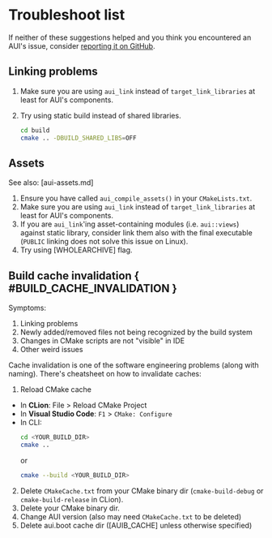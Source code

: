 # Troubleshoot list

If neither of these suggestions helped and you think you encountered an AUI's issue, consider [reporting it on GitHub](https://github.com/aui-framework/aui/issues).

## Linking problems

1.  Make sure you are using `aui_link` instead of `target_link_libraries` at least for AUI's components.
2.  Try using static build instead of shared libraries.

    ```bash
    cd build
    cmake .. -DBUILD_SHARED_LIBS=OFF
    ```

## Assets

See also: [aui-assets.md]

1. Ensure you have called `aui_compile_assets()` in your `CMakeLists.txt`.
2. Make sure you are using `aui_link` instead of `target_link_libraries` at least for AUI's components.
3. If you are `aui_link`'ing asset-containing modules (i.e. `aui::views`) against static library, consider link them
   also with the final executable (`PUBLIC` linking does not solve this issue on Linux).
4. Try using [WHOLEARCHIVE] flag.

## Build cache invalidation { #BUILD_CACHE_INVALIDATION }

Symptoms:

1. Linking problems
2. Newly added/removed files not being recognized by the build system
3. Changes in CMake scripts are not "visible" in IDE
4. Other weird issues

Cache invalidation is one of the software engineering problems (along with naming). There's cheatsheet on how to
invalidate caches: 

1. Reload CMake cache
  - In **CLion**: File > Reload CMake Project
  - In **Visual Studio Code**: `F1` > `CMake: Configure`
  - In CLI:
    ```bash
    cd <YOUR_BUILD_DIR>
    cmake ..
    ```
    or
    ```bash
    cmake --build <YOUR_BUILD_DIR>
    ```
2. Delete `CMakeCache.txt` from your CMake binary dir (`cmake-build-debug` or `cmake-build-release` in CLion).
3. Delete your CMake binary dir.
4. Change AUI version (also may need `CMakeCache.txt` to be deleted)
5. Delete aui.boot cache dir ([AUIB_CACHE] unless otherwise specified)
